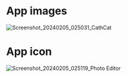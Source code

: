 # App images

![Screenshot_20240205_025031_CathCat](https://github.com/meryemarpaci/CathCat/assets/51757833/74ef8a56-9a3e-466a-bcf0-9c5c96c3a5fd)

# App icon

![Screenshot_20240205_025119_Photo Editor](https://github.com/meryemarpaci/CathCat/assets/51757833/fbc7e642-ebe6-48ba-adcd-5836945c7480)
